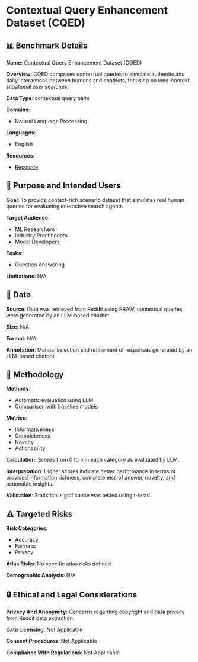# Contextual Query Enhancement Dataset (CQED)

## 📊 Benchmark Details

**Name**: Contextual Query Enhancement Dataset (CQED)

**Overview**: CQED comprises contextual queries to simulate authentic and daily interactions between humans and chatbots, focusing on long-context, situational user searches.

**Data Type**: contextual query pairs

**Domains**:
- Natural Language Processing

**Languages**:
- English

**Resources**:
- [Resource](https://anonymous.4open.science/r/SRSA-3A04/)

## 🎯 Purpose and Intended Users

**Goal**: To provide context-rich scenario dataset that simulates real human queries for evaluating interactive search agents.

**Target Audience**:
- ML Researchers
- Industry Practitioners
- Model Developers

**Tasks**:
- Question Answering

**Limitations**: N/A

## 💾 Data

**Source**: Data was retrieved from Reddit using PRAW; contextual queries were generated by an LLM-based chatbot.

**Size**: N/A

**Format**: N/A

**Annotation**: Manual selection and refinement of responses generated by an LLM-based chatbot.

## 🔬 Methodology

**Methods**:
- Automatic evaluation using LLM
- Comparison with baseline models

**Metrics**:
- Informativeness
- Completeness
- Novelty
- Actionability

**Calculation**: Scores from 0 to 5 in each category as evaluated by LLM.

**Interpretation**: Higher scores indicate better performance in terms of provided information richness, completeness of answer, novelty, and actionable insights.

**Validation**: Statistical significance was tested using t-tests.

## ⚠️ Targeted Risks

**Risk Categories**:
- Accuracy
- Fairness
- Privacy

**Atlas Risks**:
No specific atlas risks defined

**Demographic Analysis**: N/A

## 🔒 Ethical and Legal Considerations

**Privacy And Anonymity**: Concerns regarding copyright and data privacy from Reddit data extraction.

**Data Licensing**: Not Applicable

**Consent Procedures**: Not Applicable

**Compliance With Regulations**: Not Applicable
